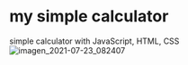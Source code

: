 # my simple calculator
simple calculator with JavaScript, HTML, CSS![imagen_2021-07-23_082407](https://user-images.githubusercontent.com/74997285/126788066-aff578e8-be0d-475f-b928-63dbc5f11cda.png)

